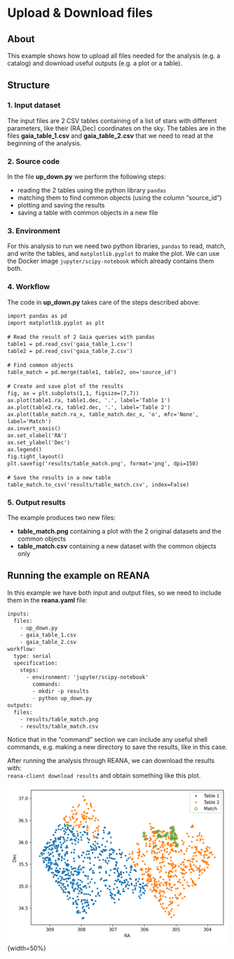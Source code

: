 # Upload & Download files
## About
This example shows how to upload all files needed for the analysis (e.g. a catalog) and download useful outputs (e.g. a plot or a table).

## Structure
### 1. Input dataset
The input files are 2 CSV tables containing of a list of stars with different parameters, like their (RA,Dec) coordinates on the sky. The tables are in the files **gaia_table_1.csv** and **gaia_table_2.csv** that we need to read at the beginning of the analysis.

### 2. Source code
In the file **up_down.py** we perform the following steps:
- reading the 2 tables using the python library `pandas`
- matching them to find common objects (using the column “source_id”)
- plotting and saving the results
- saving a table with common objects in a new file

### 3. Environment
For this analysis to run we need two python libraries, `pandas` to read, match, and write the tables, and `matplotlib.pyplot` to make the plot. We can use the Docker image `jupyter/scipy-notebook` which already contains them both.

### 4. Workflow
The code in **up_down.py** takes care of the steps described above:

```
import pandas as pd
import matplotlib.pyplot as plt

# Read the result of 2 Gaia queries with pandas
table1 = pd.read_csv('gaia_table_1.csv')
table2 = pd.read_csv('gaia_table_2.csv')

# Find common objects
table_match = pd.merge(table1, table2, on='source_id')

# Create and save plot of the results
fig, ax = plt.subplots(1,1, figsize=(7,7))
ax.plot(table1.ra, table1.dec, '.', label='Table 1')
ax.plot(table2.ra, table2.dec, '.', label='Table 2')
ax.plot(table_match.ra_x, table_match.dec_x, 'o', mfc='None', label='Match')
ax.invert_xaxis()
ax.set_xlabel('RA')
ax.set_ylabel('Dec')
ax.legend()
fig.tight_layout()
plt.savefig('results/table_match.png', format='png', dpi=150)

# Save the results in a new table
table_match.to_csv('results/table_match.csv', index=False)
```

### 5. Output results
The example produces two new files:
- **table_match.png** containing a plot with the 2 original datasets and the common objects
- **table_match.csv** containing a new dataset with the common objects only

## Running the example on REANA
In this example we have both input and output files, so we need to include them in the **reana.yaml** file:

```
inputs:
  files:
    - up_down.py
    - gaia_table_1.csv
    - gaia_table_2.csv
workflow:
  type: serial
  specification:
    steps:
      - environment: 'jupyter/scipy-notebook'
        commands:
        - mkdir -p results
        - python up_down.py
outputs:
  files:
    - results/table_match.png
    - results/table_match.csv
```

Notice that in the “command” section we can include any useful shell commands, e.g. making a new directory to save the results, like in this case.  

After running the analysis through REANA, we can download the results with:  
`reana-client download results` and obtain something like this plot.

![](doc/table_match.png){width=50%}
